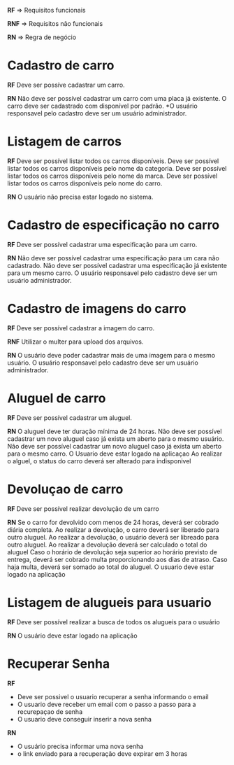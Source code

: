 

**RF** => Requisitos funcionais

**RNF** => Requisitos não funcionais

**RN** => Regra de negócio


# Cadastro de carro

**RF**
Deve ser possíve cadastrar um carro.


**RN**
Não deve ser possível cadastrar um carro com uma placa já existente.
O carro deve ser cadastrado com disponível por padrão.
*O usuário responsavel pelo cadastro deve ser um usuário administrador.

# Listagem de carros

**RF**
Deve ser possível listar todos os carros disponíveis.
Deve ser possível listar todos os carros disponíveis pelo nome da categoria.
Deve ser possível listar todos os carros disponíveis pelo nome da marca.
Deve ser possível listar todos os carros disponíveis pelo nome do carro.

**RN**
O usuário não precisa estar logado no sistema.


# Cadastro de especificação no carro

**RF**
Deve ser possível cadastrar uma especificação para um carro.


**RN**
Não deve ser possível cadastrar uma especificação para um cara não cadastrado.
Não deve ser possível cadastrar uma especificação já existente para um mesmo carro.
O usuário responsavel pelo cadastro deve ser um usuário administrador.


# Cadastro de imagens do carro

**RF**
Deve ser possível cadastrar a imagem do carro.


**RNF**
Utilizar o multer para upload dos arquivos.

**RN**
O usuário deve poder cadastrar mais de uma imagem para o mesmo usuário.
O usuário responsavel pelo cadastro deve ser um usuário administrador.


# Aluguel de carro

**RF**
Deve ser possível cadastrar um aluguel.


**RN**
O aluguel deve ter duração mínima de 24 horas.
Não deve ser possível cadastrar um novo aluguel caso já exista um aberto para o mesmo usuário.
Não deve ser possível cadastrar um novo aluguel caso já exista um aberto para o mesmo carro.
O Usuario deve estar logado na aplicaçao
Ao realizar o alguel, o status do carro deverá ser alterado para indisponivel

# Devoluçao de carro

**RF**
Deve ser possível realizar devolução de um carro

**RN**
Se o carro for devolvido com menos de 24 horas, deverá ser cobrado diária completa.
Ao realizar a devolução, o carro deverá ser liberado para outro aluguel.
Ao realizar a devolução, o usuário deverá ser libreado para outro aluguel.
Ao realizar a devolução deverá ser calculado o total do aluguel
Caso o horário de devolução seja superior ao horário previsto de entrega, deverá ser cobrado multa proporcionando aos dias de atraso.
Caso haja multa, deverá ser somado ao total do aluguel.
O usuario deve estar logado na  aplicação

# Listagem de alugueis para usuario

**RF**
Deve ser possível realizar a busca de todos os alugueis para o usuário

**RN**
O usuário deve estar logado na aplicação

# Recuperar Senha
**RF**
- Deve ser possivel o usuario recuperar a senha informando o email
- O usuario deve receber um email com o passo a passo para a recurepaçao de senha
- O usuario deve conseguir inserir a nova senha

**RN**
- O usuário precisa informar uma nova senha
- o link enviado para a recuperação deve expirar em 3 horas